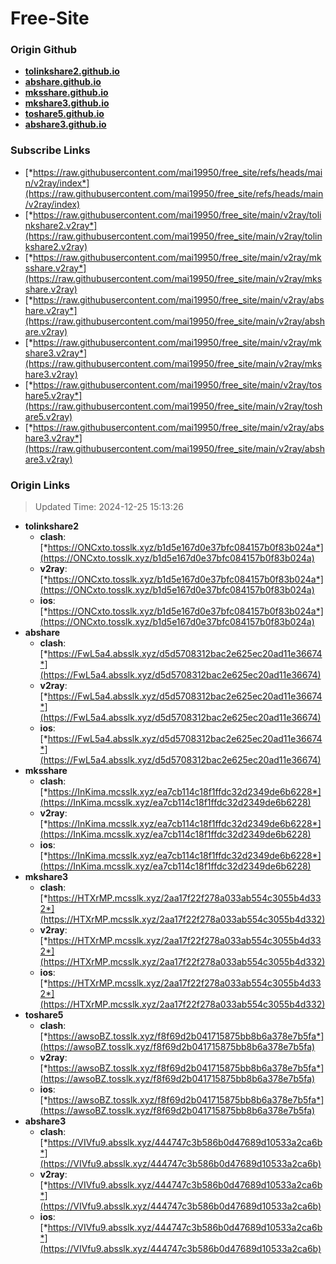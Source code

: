 # Free-Site

### Origin Github

- [**tolinkshare2.github.io**](https://github.com/tolinkshare2/tolinkshare2.github.io)
- [**abshare.github.io**](https://github.com/abshare/abshare.github.io)
- [**mksshare.github.io**](https://github.com/mksshare/mksshare.github.io)
- [**mkshare3.github.io**](https://github.com/mkshare3/mkshare3.github.io)
- [**toshare5.github.io**](https://github.com/toshare5/toshare5.github.io)
- [**abshare3.github.io**](https://github.com/abshare3/abshare3.github.io)

### Subscribe Links

- [*https://raw.githubusercontent.com/mai19950/free_site/refs/heads/main/v2ray/index*](https://raw.githubusercontent.com/mai19950/free_site/refs/heads/main/v2ray/index)
- [*https://raw.githubusercontent.com/mai19950/free_site/main/v2ray/tolinkshare2.v2ray*](https://raw.githubusercontent.com/mai19950/free_site/main/v2ray/tolinkshare2.v2ray)
- [*https://raw.githubusercontent.com/mai19950/free_site/main/v2ray/mksshare.v2ray*](https://raw.githubusercontent.com/mai19950/free_site/main/v2ray/mksshare.v2ray)
- [*https://raw.githubusercontent.com/mai19950/free_site/main/v2ray/abshare.v2ray*](https://raw.githubusercontent.com/mai19950/free_site/main/v2ray/abshare.v2ray)
- [*https://raw.githubusercontent.com/mai19950/free_site/main/v2ray/mkshare3.v2ray*](https://raw.githubusercontent.com/mai19950/free_site/main/v2ray/mkshare3.v2ray)
- [*https://raw.githubusercontent.com/mai19950/free_site/main/v2ray/toshare5.v2ray*](https://raw.githubusercontent.com/mai19950/free_site/main/v2ray/toshare5.v2ray)
- [*https://raw.githubusercontent.com/mai19950/free_site/main/v2ray/abshare3.v2ray*](https://raw.githubusercontent.com/mai19950/free_site/main/v2ray/abshare3.v2ray)

### Origin Links

> Updated Time: 2024-12-25 15:13:26

- **tolinkshare2**
  - **clash**: [*https://ONCxto.tosslk.xyz/b1d5e167d0e37bfc084157b0f83b024a*](https://ONCxto.tosslk.xyz/b1d5e167d0e37bfc084157b0f83b024a)
  - **v2ray**: [*https://ONCxto.tosslk.xyz/b1d5e167d0e37bfc084157b0f83b024a*](https://ONCxto.tosslk.xyz/b1d5e167d0e37bfc084157b0f83b024a)
  - **ios**: [*https://ONCxto.tosslk.xyz/b1d5e167d0e37bfc084157b0f83b024a*](https://ONCxto.tosslk.xyz/b1d5e167d0e37bfc084157b0f83b024a)
- **abshare**
  - **clash**: [*https://FwL5a4.absslk.xyz/d5d5708312bac2e625ec20ad11e36674*](https://FwL5a4.absslk.xyz/d5d5708312bac2e625ec20ad11e36674)
  - **v2ray**: [*https://FwL5a4.absslk.xyz/d5d5708312bac2e625ec20ad11e36674*](https://FwL5a4.absslk.xyz/d5d5708312bac2e625ec20ad11e36674)
  - **ios**: [*https://FwL5a4.absslk.xyz/d5d5708312bac2e625ec20ad11e36674*](https://FwL5a4.absslk.xyz/d5d5708312bac2e625ec20ad11e36674)
- **mksshare**
  - **clash**: [*https://InKima.mcsslk.xyz/ea7cb114c18f1ffdc32d2349de6b6228*](https://InKima.mcsslk.xyz/ea7cb114c18f1ffdc32d2349de6b6228)
  - **v2ray**: [*https://InKima.mcsslk.xyz/ea7cb114c18f1ffdc32d2349de6b6228*](https://InKima.mcsslk.xyz/ea7cb114c18f1ffdc32d2349de6b6228)
  - **ios**: [*https://InKima.mcsslk.xyz/ea7cb114c18f1ffdc32d2349de6b6228*](https://InKima.mcsslk.xyz/ea7cb114c18f1ffdc32d2349de6b6228)
- **mkshare3**
  - **clash**: [*https://HTXrMP.mcsslk.xyz/2aa17f22f278a033ab554c3055b4d332*](https://HTXrMP.mcsslk.xyz/2aa17f22f278a033ab554c3055b4d332)
  - **v2ray**: [*https://HTXrMP.mcsslk.xyz/2aa17f22f278a033ab554c3055b4d332*](https://HTXrMP.mcsslk.xyz/2aa17f22f278a033ab554c3055b4d332)
  - **ios**: [*https://HTXrMP.mcsslk.xyz/2aa17f22f278a033ab554c3055b4d332*](https://HTXrMP.mcsslk.xyz/2aa17f22f278a033ab554c3055b4d332)
- **toshare5**
  - **clash**: [*https://awsoBZ.tosslk.xyz/f8f69d2b041715875bb8b6a378e7b5fa*](https://awsoBZ.tosslk.xyz/f8f69d2b041715875bb8b6a378e7b5fa)
  - **v2ray**: [*https://awsoBZ.tosslk.xyz/f8f69d2b041715875bb8b6a378e7b5fa*](https://awsoBZ.tosslk.xyz/f8f69d2b041715875bb8b6a378e7b5fa)
  - **ios**: [*https://awsoBZ.tosslk.xyz/f8f69d2b041715875bb8b6a378e7b5fa*](https://awsoBZ.tosslk.xyz/f8f69d2b041715875bb8b6a378e7b5fa)
- **abshare3**
  - **clash**: [*https://VIVfu9.absslk.xyz/444747c3b586b0d47689d10533a2ca6b*](https://VIVfu9.absslk.xyz/444747c3b586b0d47689d10533a2ca6b)
  - **v2ray**: [*https://VIVfu9.absslk.xyz/444747c3b586b0d47689d10533a2ca6b*](https://VIVfu9.absslk.xyz/444747c3b586b0d47689d10533a2ca6b)
  - **ios**: [*https://VIVfu9.absslk.xyz/444747c3b586b0d47689d10533a2ca6b*](https://VIVfu9.absslk.xyz/444747c3b586b0d47689d10533a2ca6b)

